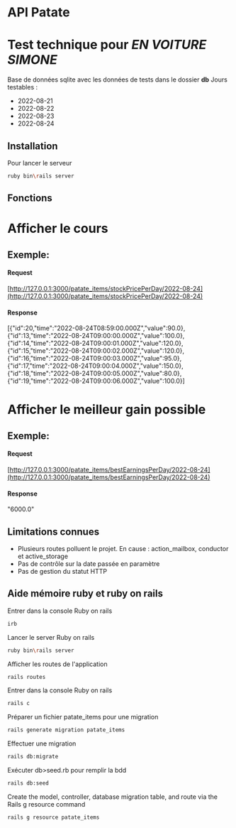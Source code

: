 # API Patate 
# Test technique pour _EN VOITURE SIMONE_

Base de données sqlite avec les données de tests dans le dossier **db**
Jours testables :
- 2022-08-21
- 2022-08-22
- 2022-08-23
- 2022-08-24

## Installation

Pour lancer le serveur 
```sh
ruby bin\rails server
```

## Fonctions

# Afficher le cours
## Exemple:
#### Request
[http://127.0.0.1:3000/patate_items/stockPricePerDay/2022-08-24](http://127.0.0.1:3000/patate_items/stockPricePerDay/2022-08-24)
#### Response
   [{"id":20,"time":"2022-08-24T08:59:00.000Z","value":90.0},{"id":13,"time":"2022-08-24T09:00:00.000Z","value":100.0},{"id":14,"time":"2022-08-24T09:00:01.000Z","value":120.0},{"id":15,"time":"2022-08-24T09:00:02.000Z","value":120.0},{"id":16,"time":"2022-08-24T09:00:03.000Z","value":95.0},{"id":17,"time":"2022-08-24T09:00:04.000Z","value":150.0},{"id":18,"time":"2022-08-24T09:00:05.000Z","value":80.0},{"id":19,"time":"2022-08-24T09:00:06.000Z","value":100.0}]

# Afficher le meilleur gain possible
## Exemple:
#### Request

[http://127.0.0.1:3000/patate_items/bestEarningsPerDay/2022-08-24](http://127.0.0.1:3000/patate_items/bestEarningsPerDay/2022-08-24)
#### Response
   "6000.0"

## Limitations connues
- Plusieurs routes polluent le projet. En cause : action\_mailbox, conductor et active\_storage
- Pas de contrôle sur la date passée en paramètre
- Pas de gestion du statut HTTP

## Aide mémoire ruby et ruby on rails

Entrer dans la console Ruby on rails
```sh
irb
```

Lancer le server Ruby on rails
```sh
ruby bin\rails server
```

Afficher les routes de l'application
```sh
rails routes 
```

Entrer dans la console Ruby on rails
```sh
rails c
```

Préparer un fichier patate_items pour une migration
```sh
rails generate migration patate_items
```

Effectuer une migration
```sh
rails db:migrate
```

Exécuter db>seed.rb pour remplir la bdd
```sh
rails db:seed
```

Create the model, controller, database migration table, and route via the Rails g resource command
```sh
rails g resource patate_items
```

